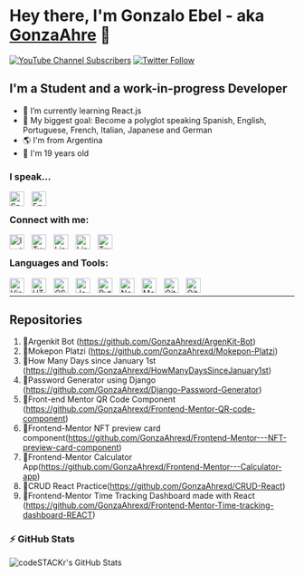 # Hey there, I'm Gonzalo Ebel - aka [GonzaAhre][youtube] 👋 

[![YouTube Channel Subscribers](https://img.shields.io/youtube/channel/subscribers/UCQlCROiNZfXB37pj_mO604A?logo=youtube&logoColor=red&style=for-the-badge)][youtube]
[![Twitter Follow](https://img.shields.io/twitter/follow/gonzaloebel?color=1DA1F2&logo=twitter&style=for-the-badge)](https://twitter.com/intent/follow?original_referer=https%3A%2F%2Fgithub.com%2FcodeSTACKr&screen_name=gonzalolebel)


## I'm a Student and a work-in-progress Developer

- 🌱 I’m currently learning React.js
- 🥅 My biggest goal: Become a polyglot speaking Spanish, English, Portuguese, French, Italian, Japanese and German
- 🌎 I'm from Argentina
- 🥴 I'm 19 years old

### I speak...

<img align="left" alt="Spanish" width="26px" src="https://upload.wikimedia.org/wikipedia/commons/thumb/9/9a/Flag_of_Spain.svg/2560px-Flag_of_Spain.svg.png" style="padding-right:10px;" />
<img align="left" alt="English" width="26px" src="https://upload.wikimedia.org/wikipedia/commons/thumb/8/83/Flag_of_the_United_Kingdom_%283-5%29.svg/2560px-Flag_of_the_United_Kingdom_%283-5%29.svg.png" style="padding-right:10px;" />

<br /> 

### Connect with me:

<a title="Instagram" href="ttps://www.instagram.com/gonzaloebel/"> <img align="left" alt="Instagram" width="26px" src=https://upload.wikimedia.org/wikipedia/commons/thumb/a/a5/Instagram_icon.png/2048px-Instagram_icon.png style="padding-right:10px;">
<a title="Twitter" href="https://twitter.com/GonzaloEbel"> <img align="left" alt="Twitter" width="26px" src=https://upload.wikimedia.org/wikipedia/commons/thumb/4/4f/Twitter-logo.svg/2491px-Twitter-logo.svg.png style="padding-right:10px;">
<a title="Linkedin" href="https://www.linkedin.com/in/gonzalo-ebel-788452251"> <img align="left" alt="Linkedin" width="26px" src=https://cdn-icons-png.flaticon.com/512/174/174857.png style="padding-right:10px;">
<a title="YouTube" href="https://www.youtube.com/channel/UCQlCROiNZfXB37pj_mO604A"> <img align="left" alt="Linkedin" width="26px" src=https://upload.wikimedia.org/wikipedia/commons/thumb/0/09/YouTube_full-color_icon_%282017%29.svg/2560px-YouTube_full-color_icon_%282017%29.svg.png style="padding-right:10px;"> </a>
<a title="Twitch" href="https://www.twitch.tv/gonzaahre"> <img align="left" alt="Twitch" width="26px" src=https://assets.stickpng.com/images/580b57fcd9996e24bc43c540.png style="padding-right:10px;"> </a>

<br />   

### Languages and Tools:

<img align="left" alt="Visual Studio Code" width="26px" src="https://cdn.jsdelivr.net/gh/devicons/devicon/icons/vscode/vscode-original.svg" style="padding-right:10px;" />
<img align="left" alt="HTML5" width="26px" src="https://cdn.jsdelivr.net/gh/devicons/devicon/icons/html5/html5-original.svg" style="padding-right:10px;" />
<img align="left" alt="CSS3" width="26px" src="https://cdn.jsdelivr.net/gh/devicons/devicon/icons/css3/css3-original.svg" style="padding-right:10px;" />
<img align="left" alt="JavaScript" width="26px" src="https://cdn.jsdelivr.net/gh/devicons/devicon/icons/javascript/javascript-original.svg" style="padding-right:10px;" />
<img align="left" alt="Python" width="26px" src="https://upload.wikimedia.org/wikipedia/commons/thumb/c/c3/Python-logo-notext.svg/1869px-Python-logo-notext.svg.png" style="padding-right:10px;" />
<img align="left" alt="Node.js" width="26px" src="https://cdn.jsdelivr.net/gh/devicons/devicon/icons/nodejs/nodejs-original.svg" style="padding-right:10px;" />
<img align="left" alt="MongoDB" width="26px" src="https://cdn.jsdelivr.net/gh/devicons/devicon/icons/mongodb/mongodb-original.svg" style="padding-right:10px;" />
<img align="left" alt="Git" width="26px" src="https://cdn.jsdelivr.net/gh/devicons/devicon/icons/git/git-original.svg" style="padding-right:10px;" />
<img align="left" alt="GitHub" width="26px" src="https://user-images.githubusercontent.com/3369400/139447912-e0f43f33-6d9f-45f8-be46-2df5bbc91289.png" style="padding-right:10px;" />



<br /> 


---

## Repositories
1. 🌟Argenkit Bot (https://github.com/GonzaAhrexd/ArgenKit-Bot)
2. 🌟Mokepon Platzi (https://github.com/GonzaAhrexd/Mokepon-Platzi)
3. 🌟How Many Days since January 1st (https://github.com/GonzaAhrexd/HowManyDaysSinceJanuary1st)
4. 🌟Password Generator using Django (https://github.com/GonzaAhrexd/Django-Password-Generator)
5. 🌟Front-end Mentor QR Code Component (https://github.com/GonzaAhrexd/Frontend-Mentor-QR-code-component)
6. 🌟Frontend-Mentor NFT preview card component(https://github.com/GonzaAhrexd/Frontend-Mentor---NFT-preview-card-component)
7. 🌟Frontend-Mentor Calculator App(https://github.com/GonzaAhrexd/Frontend-Mentor---Calculator-app)
8. 🌟CRUD React Practice(https://github.com/GonzaAhrexd/CRUD-React)
9. 🌟Frontend-Mentor Time Tracking Dashboard made with React (https://github.com/GonzaAhrexd/Frontend-Mentor-Time-tracking-dashboard-REACT)

### :zap: GitHub Stats

  <img align="left" alt="codeSTACKr's GitHub Stats" src="https://github-readme-stats.vercel.app/api?username=GonzaAhrexd&show_icons=true&hide_border=false&title_color=ff652f&icon_color=FFE400&bg_color=09131B&text_color=ffffff&border_color=0c1a25" />




[twitter]: https://twitter.com/GonzaloEbel
[youtube]: https://www.youtube.com/channel/UCQlCROiNZfXB37pj_mO604A
[instagram]: https://www.instagram.com/gonzaloebel/
[linkedin]: https://www.linkedin.com/in/gonzalo-ebel-788452251/

